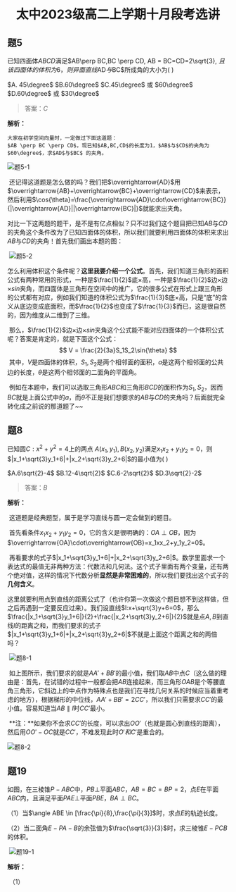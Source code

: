 <center><h1>太中2023级高二上学期十月段考选讲</h1></center>

## 题5

已知四面体$ABCD$满足$AB\perp BC,BC \perp CD, AB = BC=CD=2\sqrt{3}, $且该四面体的体积为6，则异面直线$AD$与$BC$所成角的大小为(     )

$A. 45\degree$   $B.60\degree$  $C.45\degree$ 或 $60\degree$  $D.60\degree$ 或 $30\degree$   

> 答案：$C$

**解析：**

 	大家在初学空间向量时，一定做过下面这道题：
 	$AB \perp BC \perp CD$，现已知$AB,BC,CD$的长度为1，$AB$与$CD$的夹角为$60\degree$，求$AD$与$BC$ 的夹角。
 ![题5-1](t5_1.png)

​	还记得这道题是怎么做的吗？我们把$\overrightarrow{AD}$用$\overrightarrow{AB}+\overrightarrow{BC}+\overrightarrow{CD}$来表示，然后利用$\cos{\theta}=\frac{\overrightarrow{AD}\cdot\overrightarrow{BC}}{|\overrightarrow{AD}||\overrightarrow{BC}|}$就能求出夹角。

​	对比一下这两题的题干，是不是有亿点相似？只不过我们这个题目把已知$AB$与$CD$的夹角这个条件改为了已知四面体的体积，所以我们就要利用四面体的体积来求出$AB$与$CD$的夹角！首先我们画出本题的图：

​	![题5-2](t5_2.png)

​	怎么利用体积这个条件呢？**这里我要介绍一个公式**。首先，我们知道三角形的面积公式有两种常用的形式，一种是$\frac{1}{2}$底$\times$高，一种是$\frac{1}{2}$边$\times$边$\times sin$夹角，而四面体是三角形在空间中的推广，它的很多公式在形式上跟三角形的公式都有对应，例如我们知道的体积公式为$\frac{1}{3}$底$\times$高，只是“底”的含义从底边变成底面积，而$\frac{1}{2}$也变成了$\frac{1}{3}$而已，这是很自然的，因为维度从二维到了三维。

​	那么，$\frac{1}{2}$边$\times$边$\times sin$夹角这个公式能不能对应四面体的一个体积公式呢？答案是肯定的，就是下面这个公式：
$$
V = \frac{2}{3a}S_1S_2\sin{\theta}
$$
​	其中，$V$是四面体的体积，$S_1,S_2$是两个相邻面的面积，$a$是这两个相邻面的公共边的长度，$\theta$是这两个相邻面的二面角的平面角。

​	例如在本题中，我们可以选取三角形$ABC$和三角形$BCD$的面积作为$S_1,S_2$，因而$BC$就是上面公式中的$a$，而$\theta$不正是我们想要求的$AB$与$CD$的夹角吗？后面就完全转化成之前说的那道题了~~



## 题8

已知圆$C:x^2+y^2=4$上的两点 $A(x_1,y_1),B(x_2,y_2)$满足$x_1x_2+y_1y_2=0$，则$|x_1+\sqrt{3}y_1+6|+|x_2+\sqrt{3}y_2+6|$的最小值为(   )

$A.6\sqrt{2}-4$     $B.12-4\sqrt{2}$   $C.6-2\sqrt{2}$   $D.3\sqrt{2}-2$

> 答案：$B$

**解析：**

​	这道题是经典题型，属于是学习直线与圆一定会做到的题目。

​	首先看条件$x_1x_2+y_1y_2=0$，它的含义是很明确的：$OA \perp OB$，因为$\overrightarrow{OA}\cdot\overrightarrow{OB}=x_1xx_2+y_1y_2=0$。

​	再看要求的式子$|x_1+\sqrt{3}y_1+6|+|x_2+\sqrt{3}y_2+6|$。数学里面求一个表达式的最值无非两种方法：代数法和几何法。这个式子里面有两个变量，还有两个绝对值，这样的情况下代数分析**显然是非常困难的**，所以我们要找出这个式子的**几何含义**。

​	这里就要利用点到直线的距离公式了（也许你第一次做这个题目想不到这样做，但之后再遇到一定要反应过来）。我们设直线$l:x+\sqrt{3}y+6=0$，那么$\frac{|x_1+\sqrt{3}y_1+6|}{2}+\frac{|x_2+\sqrt{3}y_2+6|}{2}$就是点$A,B$到直线$l$的距离之和，而我们要求的式子$|x_1+\sqrt{3}y_1+6|+|x_2+\sqrt{3}y_2+6|$不就是上面这个距离之和的两倍吗？

​	![题8-1](t8_1.png)

​	如上图所示，我们要求的就是$AA' + BB'$的最小值，我们取$AB$中点$C$（这么做的理由是：首先，在试错的过程中一般都会把$AB$连接起来，而三角形$OAB$是个等腰直角三角形，它斜边上的中点作为特殊点也是我们在寻找几何关系的时候应当着重考虑的地方），根据梯形的中位线，$AA'+BB'=2CC'$，所以我们只需要求$CC'$的最小值。容易知道当$AB \parallel l$时$CC'$最小。 

​	**注：**如果你不会求$CC'$的长度，可以求出$OO'$（也就是圆心到直线的距离），然后用$OO'-OC$就是$CC'$，不难发现此时$O'和C'$是重合的。

![题8-2](t8_2.png)

## 题19

如图，在三棱锥$P-ABC$中，$PB \perp$平面$ABC$，$AB = BC = BP = 2$，点$E$在平面$ABC$内，且满足平面$PAE\perp$平面$PBE$，$BA \perp BC$。

（1）当$\angle ABE \in [\frac{\pi}{8},\frac{\pi}{3}]$时，求点$E$的轨迹长度。

（2）当二面角$E-PA-B$的余弦值为$\frac{\sqrt{3}}{3}$时，求三棱锥$E-PCB$的体积。

​	![题19-1](t19_1.png)

**解析：**

​	（1）